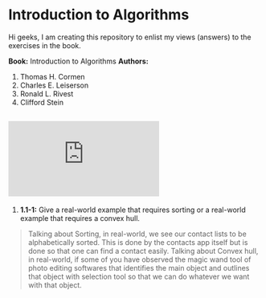 # **Introduction to Algorithms**

Hi geeks, I am creating this repository to enlist my views (answers) to the exercises in the book.

**Book:** Introduction to Algorithms
**Authors:**
1. Thomas H. Cormen
2. Charles E. Leiserson
3. Ronald L. Rivest
4. Clifford Stein

![Where to find the book?](https://edutechlearners.com/download/Introduction_to_algorithms-3rd%20Edition.pdf)
---

1. **1.1-1:** Give a real-world example that requires sorting or a real-world example that requires a convex hull.
> Talking about Sorting, in real-world, we see our contact lists to be alphabetically sorted. This is done by the contacts app itself but is done so that one can find a contact easily.
Talking about Convex hull, in real-world, if some of you have observed the magic wand tool of photo editing softwares that identifies the main object and outlines that object with selection tool so that we can do whatever we want with that object.
